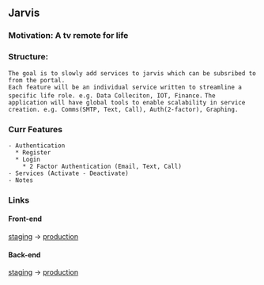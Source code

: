 
## Jarvis

### Motivation: A tv remote for life

### Structure: 
``The goal is to slowly add services to jarvis which can be subsribed to from the portal.``  
``Each feature will be an individual service written to streamline a specific life role. e.g. Data Colleciton, IOT, Finance.`` 
``The application will have global tools to enable scalability in service creation. e.g. Comms(SMTP, Text, Call), Auth(2-factor), Graphing.``

### Curr Features
```
- Authentication
  * Register
  * Login
    * 2 Factor Authentication (Email, Text, Call)
- Services (Activate - Deactivate)
- Notes
```
### Links

#### Front-end
[staging](https://jarvis-staging.netlify.app) &rarr; 
[production](https://jarvis-production.netlify.app)

#### Back-end
[staging](http://jarvisloadbalancer-800577279.us-west-2.elb.amazonaws.com:8080/) &rarr; 
[production](https://jarvis-backend-production.herokuapp.com/)
